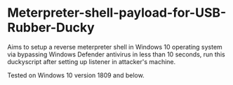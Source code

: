 # Meterpreter-shell-payload-for-USB-Rubber-Ducky
Aims to setup a reverse meterpreter shell in Windows 10 operating system via bypassing Windows Defender antivirus in less than 10 seconds, run this duckyscript after setting up listener in attacker's machine.

Tested on Windows 10 version 1809 and below. 
